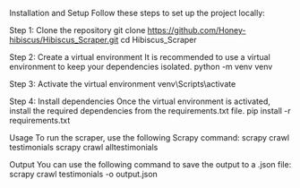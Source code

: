 Installation and Setup
Follow these steps to set up the project locally:

Step 1: Clone the repository
git clone https://github.com/Honey-hibiscus/Hibiscus_Scraper.git
cd Hibiscus_Scraper

Step 2: Create a virtual environment
It is recommended to use a virtual environment to keep your dependencies isolated.
python -m venv venv

Step 3: Activate the virtual environment
venv\Scripts\activate

Step 4: Install dependencies
Once the virtual environment is activated, install the required dependencies from the requirements.txt file.
pip install -r requirements.txt

Usage
To run the scraper, use the following Scrapy command:
scrapy crawl testimonials 
scrapy crawl alltestimonials 

Output
You can use the following command to save the output to a .json file:
scrapy crawl testimonials -o output.json
